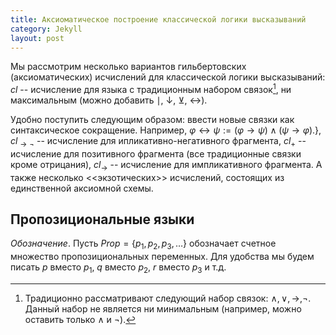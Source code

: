 ```yaml
---
title: Аксиоматическое построение классической логики высказываний
category: Jekyll
layout: post
---
```



Мы рассмотрим несколько вариантов гильбертовских (аксиоматических) исчислений для классической логики высказываний: $cl$ -- исчисление для языка с традиционным набором связок[^1], ни максимальным (можно добавить $\mid$, $\downarrow$, $\veebar$, $\leftrightarrow$). 

Удобно поступить следующим образом: ввести новые связки как синтаксическое сокращение. Например, $\varphi \leftrightarrow \psi := (\varphi \to \psi) \wedge (\psi \to \varphi)$.}, $cl_{\to\neg}$ -- исчисление для ипликативно-негативного фрагмента, $cl_+$ -- исчисление для позитивного фрагмента (все традиционные связки кроме отрицания), $cl_\to$ -- исчисление для импликативного фрагмента. А также несколько <<экзотических>> исчислений, состоящих из единственной аксиомной схемы.

[^1]: Традиционно рассматривают следующий набор связок: $\wedge, \vee, \to, \neg$. Данный набор не является ни минимальным (например, можно оставить только $\wedge$ и $\neg$).

## Пропозициональные языки 

*Обозначение*. Пусть $Prop = \{p_1, p_2, p_3, \dots \}$ обозначает счетное множество пропозициональных переменных. Для удобства мы будем писать $p$ вместо $p_1$, $q$ вместо $p_2$, $r$ вместо $p_3$ и т.д.
